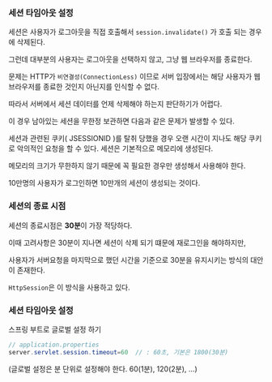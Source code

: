 
### 세션 타임아웃 설정

세션은 사용자가 로그아웃을 직접 호출해서 `session.invalidate()` 가 호출 되는 경우에 삭제된다. 

그런데 대부분의 사용자는 로그아웃을 선택하지 않고, 그냥 웹 브라우저를 종료한다.

문제는 HTTP가 `비연결성(ConnectionLess)` 이므로 서버 입장에서는 해당 사용자가 웹 브라우저를 종료한 것인지 아닌지를 인식할 수 없다.

따라서 서버에서 세션 데이터를 언제 삭제해야 하는지 판단하기가 어렵다.

이 경우 남아있는 세션을 무한정 보관하면 다음과 같은 문제가 발생할 수 있다. 

세션과 관련된 쿠키( JSESSIONID )를 탈취 당했을 경우 오랜 시간이 지나도 해당 쿠키로 악의적인 요청을 할 수 있다.
세션은 기본적으로 메모리에 생성된다.

메모리의 크기가 무한하지 않기 때문에 꼭 필요한 경우만 생성해서 사용해야 한다. 

10만명의 사용자가 로그인하면 10만개의 세션이 생성되는 것이다.

### 세션의 종료 시점

세션의 종료시점은 **30분**이 가장 적당하다.

이때 고려사항은 30분이 지나면 세션이 삭제 되기 떄문에 재로그인을 해야하지만,

사용자가 서버요청을 마지막으로 했던 시간을 기준으로 30분을 유지시키는 방식의 대안이 존재한다.

`HttpSession`은 이 방식을 사용하고 있다.


### 세션 타임아웃 설정

스프링 부트로 글로벌 설정 하기

```java
// application.properties
server.servlet.session.timeout=60  // : 60초, 기본은 1800(30분)
```
(글로벌 설정은 분 단위로 설정해야 한다. 60(1분), 120(2분), ...)

